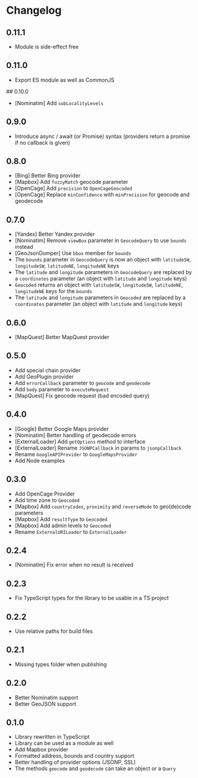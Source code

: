 # Changelog

## 0.11.1

* Module is side-effect free

## 0.11.0

* Export ES module as well as CommonJS

## 0.10.0

* [Nominatim] Add `subLocalityLevels`

## 0.9.0

* Introduce async / await (or Promise) syntax (providers return a promise if no callback is given)

## 0.8.0

* [Bing] Better Bing provider
* [Mapbox] Add `fuzzyMatch` geocode parameter
* [OpenCage] Add `precision` to `OpenCageGeocoded`
* [OpenCage] Replace `minConfidence` with `minPrecision` for geocode and geodecode

## 0.7.0

* [Yandex] Better Yandex provider
* [Nominatim] Remove `viewBox` parameter in `GeocodeQuery` to use `bounds` instead
* [GeoJsonDumper] Use `bbox` member for `bounds`
* The `bounds` parameter in `GeocodeQuery` is now an object with `latitudeSW`, `longitudeSW`, `latitudeNE`, `longitudeNE` keys
* The `latitude` and `longitude` parameters in `GeocodeQuery` are replaced by a `coordinates` parameter (an object with `latitude` and `longitude` keys)
* `Geocoded` returns an object with `latitudeSW`, `longitudeSW`, `latitudeNE`, `longitudeNE` keys for the `bounds`
* The `latitude` and `longitude` parameters in `Geocoded` are replaced by a `coordinates` parameter (an object with `latitude` and `longitude` keys)

## 0.6.0

* [MapQuest] Better MapQuest provider

## 0.5.0

* Add special chain provider
* Add GeoPlugin provider
* Add `errorCallback` parameter to `geocode` and `geodecode`
* Add `body` parameter to `executeRequest`
* [MapQuest] Fix geocode request (bad encoded query)

## 0.4.0

* [Google] Better Google Maps provider
* [Nominatim] Better handling of geodecode errors
* [ExternalLoader] Add `getOptions` method to interface
* [ExternalLoader] Rename `JSONPCallback` in params to `jsonpCallback`
* Rename `GoogleAPIProvider` to `GoogleMapsProvider`
* Add Node examples

## 0.3.0

* Add OpenCage Provider
* Add time zone to `Geocoded`
* [Mapbox] Add `countryCodes`, `proximity` and `reverseMode` to geo(de)code parameters
* [Mapbox] Add `resultType` to `Geocoded`
* [Mapbox] Add admin levels to `Geocoded`
* Rename `ExternalURILoader` to `ExternalLoader`

## 0.2.4

* [Nominatim] Fix error when no result is received

## 0.2.3

* Fix TypeScript types for the library to be usable in a TS project

## 0.2.2

* Use relative paths for build files

## 0.2.1

* Missing types folder when publishing

## 0.2.0

* Better Nominatim support
* Better GeoJSON support

## 0.1.0

* Library rewritten in TypeScript
* Library can be used as a module as well
* Add Mapbox provider
* Formatted address, bounds and country support
* Better handling of provider options (JSONP, SSL)
* The methods `geocode` and `geodecode` can take an object or a `Query`
